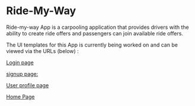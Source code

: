 # Ride-My-Way
Ride-my-way App is a carpooling application that provides drivers with the ability to create ride offers and passengers can join available ride offers.

The UI templates for this App is currently being worked on and can be viewed via the URLs (below) :

[Login page](https://daymorelah.github.io/RideMyWay/UI/html/signin.html)

[signup page:](https://daymorelah.github.io/RideMyWay/UI/html/signup.html)

[User profile page](https://daymorelah.github.io/RideMyWay/UI/html/profilePage.html)

[Home Page](https://daymorelah.github.io/RideMyWay/UI/html/profilePage.html)

